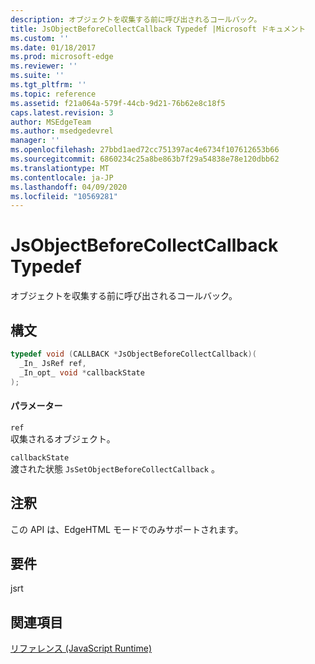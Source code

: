 ```yaml
---
description: オブジェクトを収集する前に呼び出されるコールバック。
title: JsObjectBeforeCollectCallback Typedef |Microsoft ドキュメント
ms.custom: ''
ms.date: 01/18/2017
ms.prod: microsoft-edge
ms.reviewer: ''
ms.suite: ''
ms.tgt_pltfrm: ''
ms.topic: reference
ms.assetid: f21a064a-579f-44cb-9d21-76b62e8c18f5
caps.latest.revision: 3
author: MSEdgeTeam
ms.author: msedgedevrel
manager: ''
ms.openlocfilehash: 27bbd1aed72cc751397ac4e6734f107612653b66
ms.sourcegitcommit: 6860234c25a8be863b7f29a54838e78e120dbb62
ms.translationtype: MT
ms.contentlocale: ja-JP
ms.lasthandoff: 04/09/2020
ms.locfileid: "10569281"
---
```

# JsObjectBeforeCollectCallback Typedef
オブジェクトを収集する前に呼び出されるコールバック。  
  
## 構文  
  
```cpp  
typedef void (CALLBACK *JsObjectBeforeCollectCallback)(  
  _In_ JsRef ref,  
  _In_opt_ void *callbackState  
);  
```  
  
#### パラメーター  
 `ref`  
 収集されるオブジェクト。  
  
 `callbackState`  
 渡された状態 `JsSetObjectBeforeCollectCallback` 。  
  
## 注釈  
 この API は、EdgeHTML モードでのみサポートされます。  
  
## 要件  
 jsrt  
  
## 関連項目  
 [リファレンス (JavaScript Runtime)](../chakra-hosting/reference-javascript-runtime.md)